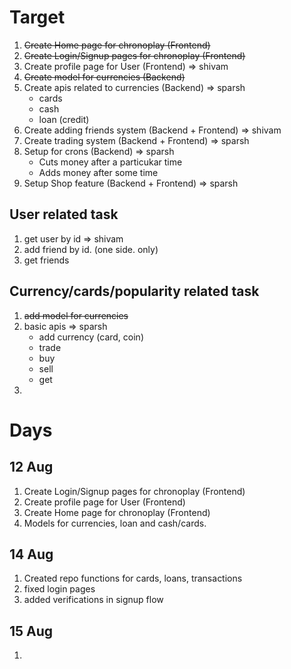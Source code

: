 # Target

1. ~~Create Home page for chronoplay (Frontend)~~
2. ~~Create Login/Signup pages for chronoplay (Frontend)~~
3. Create profile page for User (Frontend) => shivam
4. ~~Create model for currencies (Backend)~~
5. Create apis related to currencies (Backend) => sparsh
    - cards
    - cash
    - loan (credit)
6. Create adding friends system (Backend + Frontend) => shivam
7. Create trading system (Backend + Frontend) => sparsh
8. Setup for crons (Backend) => sparsh
    - Cuts money after a particukar time
    - Adds money after some time
9. Setup Shop feature (Backend + Frontend) => sparsh

## User related task

1. get user by id => shivam
2. add friend by id. (one side. only)
3. get friends 

## Currency/cards/popularity related task

1. ~~add model for currencies~~
2. basic apis => sparsh
    - add currency (card, coin)
    - trade 
    - buy
    - sell
    - get
3. 


# Days

## 12 Aug

1. Create Login/Signup pages for chronoplay (Frontend)
2. Create profile page for User (Frontend)
3. Create Home page for chronoplay (Frontend)
4. Models for currencies, loan and cash/cards.


## 14 Aug

1. Created repo functions for cards, loans, transactions
2. fixed login pages
3. added verifications in signup flow

## 15 Aug

1. 